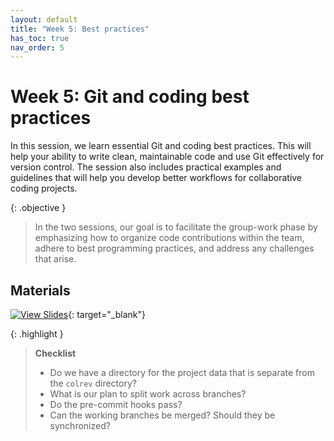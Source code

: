 ```yaml
---
layout: default
title: "Week 5: Best practices"
has_toc: true
nav_order: 5
---
```


# Week 5: Git and coding best practices

In this session, we learn essential Git and coding best practices.
This will help your ability to write clean, maintainable code and use Git effectively for version control.
The session also includes practical examples and guidelines that will help you develop better workflows for collaborative coding projects.

{: .objective }
> In the two sessions, our goal is to facilitate the group-work phase by emphasizing how to organize code contributions within the team, adhere to best programming practices, and address any challenges that arise.

## Materials

[![View Slides](https://img.shields.io/badge/View-Slides-orange?logo=html5)](../output/05-best_practice.html){: target="_blank"}

{: .highlight }
> **Checklist**
>
> - Do we have a directory for the project data that is separate from the `colrev` directory?
> - What is our plan to split work across branches?
> - Do the pre-commit hooks pass?
> - Can the working branches be merged? Should they be synchronized?
